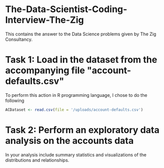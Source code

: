 # The-Data-Scientist-Coding-Interview-The-Zig
This contains the answer to the Data Science problems given by The Zig Consultancy.
# Task 1: Load in the dataset from the accompanying file "account-defaults.csv"
To perform this action in R programming language, I chose to do the following

```R
ACDataset <- read.csv(file = '/uploads/account-defaults.csv')
```

# Task 2: Perform an exploratory data analysis on the accounts data
In your analysis include summary statistics and visualizations of the distributions and relationships.
